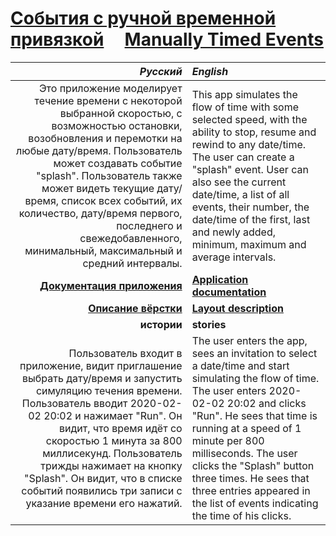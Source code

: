 # [События с ручной временной привязкой](https://github.com/UniBreakfast/manually-timed-events) &nbsp; &nbsp; [Manually&nbsp;Timed&nbsp;Events](https://github.com/UniBreakfast/manually-timed-events)


| *Русский* | *English* |
|-:|:-|
| Это приложение моделирует течение времени с некоторой выбранной скоростью, с возможностью остановки, возобновления и перемотки на любые дату/время. Пользователь может создавать событие "splash". Пользователь также может видеть текущие дату/время, список всех событий, их количество, дату/время первого, последнего и свежедобавленного, минимальный, максимальный и средний интервалы. | This app simulates the flow of time with some selected speed, with the ability to stop, resume and rewind to any date/time. The user can create a "splash" event. User can also see the current date/time, a list of all events, their number, the date/time of the first, last and newly added, minimum, maximum and average intervals. |
| [**Документация приложения**](https://github.com/UniBreakfast/manually-timed-events/tree/main/docs) | [**Application documentation**](https://github.com/UniBreakfast/manually-timed-events/tree/main/docs) |
| [**Описание вёрстки**](https://github.com/UniBreakfast/manually-timed-events/tree/main/layout) | [**Layout description**](https://github.com/UniBreakfast/manually-timed-events/tree/main/layout) |
| **истории** | **stories** |
| Пользователь входит в приложение, видит приглашение выбрать дату/время и запустить симуляцию течения времени. Пользователь вводит 2020-02-02 20:02 и нажимает "Run". Он видит, что время идёт со скоростью 1 минута за 800 миллисекунд. Пользователь трижды нажимает на кнопку "Splash". Он видит, что в списке событий появились три записи с указание времени его нажатий. | The user enters the app, sees an invitation to select a date/time and start simulating the flow of time. The user enters 2020-02-02 20:02 and clicks "Run". He sees that time is running at a speed of 1 minute per 800 milliseconds. The user clicks the "Splash" button three times. He sees that three entries appeared in the list of events indicating the time of his clicks. |
